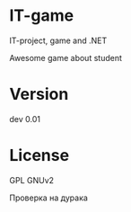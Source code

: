 IT-game
=======

IT-project, game and .NET


Awesome game about student

Version
=======
dev 0.01

License
=======
GPL GNUv2

Проверка на дурака
